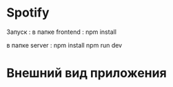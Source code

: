# Spotify
Запуск : 
 в папке frontend :
  npm install

в папке server : 
 npm install 
 npm run dev

# Внешний вид приложения
